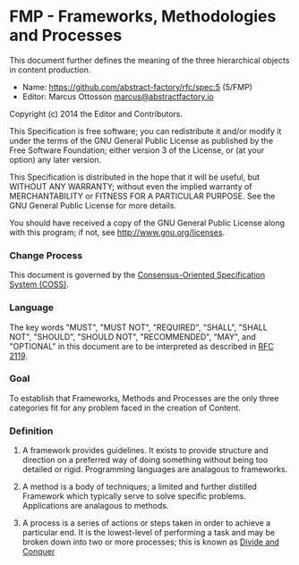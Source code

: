 # FMP - Frameworks, Methodologies and Processes

This document further defines the meaning of the three hierarchical objects in content production.

* Name: https://github.com/abstract-factory/rfc/spec:5 (5/FMP)
* Editor: Marcus Ottosson <marcus@abstractfactory.io>

Copyright (c) 2014 the Editor and Contributors.

This Specification is free software; you can redistribute it and/or modify it under the terms of the GNU General Public License as published by the Free Software Foundation; either version 3 of the License, or (at your option) any later version.

This Specification is distributed in the hope that it will be useful, but WITHOUT ANY WARRANTY; without even the implied warranty of MERCHANTABILITY or FITNESS FOR A PARTICULAR PURPOSE. See the GNU General Public License for more details.

You should have received a copy of the GNU General Public License along with this program; if not, see <http://www.gnu.org/licenses>.

### Change Process

This document is governed by the [Consensus-Oriented Specification System (COSS)][].

### Language

The key words "MUST", "MUST NOT", "REQUIRED", "SHALL", "SHALL NOT", "SHOULD", "SHOULD NOT", "RECOMMENDED", "MAY", and "OPTIONAL" in this document are to be interpreted as described in [RFC 2119][].

### Goal

To establish that Frameworks, Methods and Processes are the only three categories fit for any problem faced in the creation of Content.

### Definition

1. A framework provides guidelines. It exists to provide structure and direction on a preferred way of doing something without being too detailed or rigid. Programming languages are analagous to frameworks.

2. A method is a body of techniques; a limited and further distilled Framework which typically serve to solve specific problems. Applications are analagous to methods.

3. A process is a series of actions or steps taken in order to achieve a particular end. It is the lowest-level of performing a task and may be broken down into two or more processes; this is known as [Divide and Conquer][]

[Consensus-Oriented Specification System (COSS)]: http://www.digistan.org/spec:1/COSS
[RFC 2119]: http://tools.ietf.org/html/rfc2119
[Divide and Conquer]: http://en.wikipedia.org/wiki/Divide_and_conquer_algorithm

